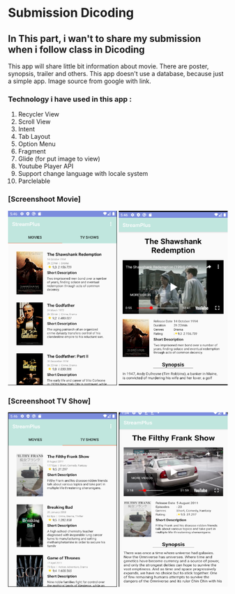 # Submission Dicoding

## In This part, i wan't to share my submission when i follow class in Dicoding

This app will share little bit information about movie. 
There are poster, synopsis, trailer and others.
This app doesn't use a database, because just a simple app.
Image source from google with link.

### Technology i have used in this app :
  1.  Recycler View
  2.  Scroll View
  3.  Intent
  4.  Tab Layout
  5.  Option Menu
  7.  Fragment
  8.  Glide (for put image to view)
  9.  Youtube Player API
  10. Support change language with locale system
  11. Parclelable
  
  
### [Screenshoot Movie]

<img src="/app/ss/ss_movie.png" width="250" height="400"> <img src="/app/ss/ss_moviedetail.png" width="250" height="400">

### [Screenshoot TV Show]

<img src="/app/ss/ss_tvshow.png" width="250" height="400"> <img src="/app/ss/ss_tvdetail.png" width="250" height="400">

